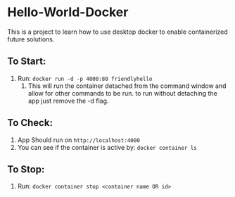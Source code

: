 # Hello-World-Docker 

This is a project to learn how to use desktop docker to enable containerized future solutions.

## To Start:

1. Run: ```docker run -d -p 4000:80 friendlyhello```
    1. This will run the container detached from the command window and allow for other commands to be run.  to run without detaching the app just remove the -d flag.

## To Check:

1. App Should run on ```http://localhost:4000```
1. You can see if the container is active by: ```docker container ls```

## To Stop:

1. Run: ```docker container stop <container name OR id>```